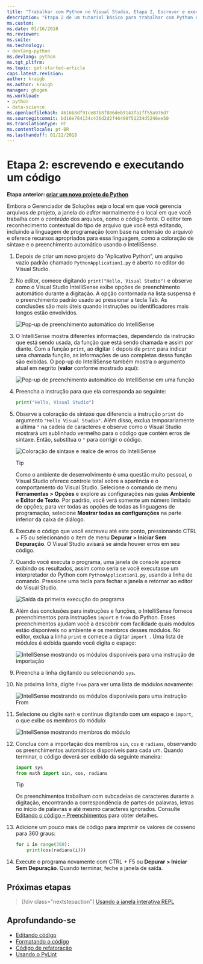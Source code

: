 ```yaml
---
title: "Trabalhar com Python no Visual Studio, Etapa 2, Escrever e executar código | Microsoft Docs"
description: "Etapa 2 de um tutorial básico para trabalhar com Python no Visual Studio, abordando como editar e executar um programa Olá, Mundo simples. Logo em seguida, há um código mais interessante que demonstra a edição do Visual Studio e recursos do IntelliSense."
ms.custom: 
ms.date: 01/16/2018
ms.reviewer: 
ms.suite: 
ms.technology:
- devlang-python
ms.devlang: python
ms.tgt_pltfrm: 
ms.topic: get-started-article
caps.latest.revision: 
author: kraigb
ms.author: kraigb
manager: ghogen
ms.workload:
- python
- data-science
ms.openlocfilehash: 4616b8df91ce87b8f886deb9143fa1ff55a976d7
ms.sourcegitcommit: bd16e764134c436d2d2f46490f51234d5246ee50
ms.translationtype: HT
ms.contentlocale: pt-BR
ms.lasthandoff: 01/22/2018
---
```

# <a name="step-2-writing-and-running-code"></a>Etapa 2: escrevendo e executando um código

**Etapa anterior: [criar um novo projeto do Python](tutorial-working-with-python-in-visual-studio-step-01-create-project.md)**

Embora o Gerenciador de Soluções seja o local em que você gerencia arquivos de projeto, a janela do *editor* normalmente é o local em que você trabalha com o *conteúdo* dos arquivos, como o código-fonte. O editor tem reconhecimento contextual do tipo de arquivo que você está editando, incluindo a linguagem de programação (com base na extensão do arquivo) e oferece recursos apropriados para essa linguagem, como a coloração de sintaxe e o preenchimento automático usando o IntelliSense.

1. Depois de criar um novo projeto do “Aplicativo Python”, um arquivo vazio padrão chamado `PythonApplication1.py` é aberto no editor do Visual Studio.

1. No editor, comece digitando `print("Hello, Visual Studio")` e observe como o Visual Studio IntelliSense exibe opções de preenchimento automático durante a digitação. A opção contornada na lista suspensa é o preenchimento padrão usado ao pressionar a tecla Tab. As conclusões são mais úteis quando instruções ou identificadores mais longos estão envolvidos.

    ![Pop-up de preenchimento automático do IntelliSense](media/vs-getting-started-python-04-IntelliSense1b.png)

1. O IntelliSense mostra diferentes informações, dependendo da instrução que está sendo usada, da função que está sendo chamada e assim por diante. Com a função `print`, ao digitar `(` depois de `print` para indicar uma chamada função, as informações de uso completas dessa função são exibidas. O pop-up do IntelliSense também mostra o argumento atual em negrito (**valor** conforme mostrado aqui):

    ![Pop-up de preenchimento automático do IntelliSense em uma função](media/vs-getting-started-python-05-IntelliSense2b.png)

1. Preencha a instrução para que ela corresponda ao seguinte:

    ```python
    print("Hello, Visual Studio")
    ```

1. Observe a coloração de sintaxe que diferencia a instrução `print` do argumento `"Hello Visual Studio"`. Além disso, exclua temporariamente a última `"` na cadeia de caracteres e observe como o Visual Studio mostrará um sublinhado vermelho para o código que contém erros de sintaxe. Então, substitua o `"` para corrigir o código.

    ![Coloração de sintaxe e realce de erros do IntelliSense](media/vs-getting-started-python-06-IntelliSense3b.png)

    > [!Tip]
    > Como o ambiente de desenvolvimento é uma questão muito pessoal, o Visual Studio oferece controle total sobre a aparência e o comportamento do Visual Studio. Selecione o comando de menu **Ferramentas > Opções** e explore as configurações nas guias **Ambiente** e **Editor de Texto**. Por padrão, você verá somente um número limitado de opções; para ver todas as opções de todas as linguagens de programação, selecione **Mostrar todas as configurações** na parte inferior da caixa de diálogo. 

1. Execute o código que você escreveu até este ponto, pressionando CTRL + F5 ou selecionando o item de menu **Depurar > Iniciar Sem Depuração**. O Visual Studio avisará se ainda houver erros em seu código.

1. Quando você executa o programa, uma janela de console aparece exibindo os resultados, assim como seria se você executasse um interpretador do Python com `PythonApplication1.py`, usando a linha de comando. Pressione uma tecla para fechar a janela e retornar ao editor do Visual Studio.

    ![Saída da primeira execução do programa](media/vs-getting-started-python-07-output.png)

1. Além das conclusões para instruções e funções, o IntelliSense fornece preenchimentos para instruções `import` e `from` do Python. Esses preenchimentos ajudam você a descobrir com facilidade quais módulos estão disponíveis no ambiente e os membros desses módulos. No editor, exclua a linha `print` e comece a digitar `import `. Uma lista de módulos é exibida quando você digita o espaço:

    ![IntellSense mostrando os módulos disponíveis para uma instrução de importação](media/vs-getting-started-python-08-import1.png)

1. Preencha a linha digitando ou selecionando `sys`.

1. Na próxima linha, digite `from` para ver uma lista de módulos novamente:

    ![IntellSense mostrando os módulos disponíveis para uma instrução From](media/vs-getting-started-python-09-import2.png)

1. Selecione ou digite `math` e continue digitando com um espaço e `import`, o que exibe os membros do módulo:

    ![IntellSense mostrando membros do módulo](media/vs-getting-started-python-10-import3.png)

1. Conclua com a importação dos membros `sin`, `cos` e `radians`, observando os preenchimentos automáticos disponíveis para cada um. Quando terminar, o código deverá ser exibido da seguinte maneira:

    ```python
    import sys
    from math import sin, cos, radians
    ```

    > [!Tip]
    > Os preenchimentos trabalham com subcadeias de caracteres durante a digitação, encontrando a correspondência de partes de palavras, letras no início de palavras e até mesmo caracteres ignorados. Consulte [Editando o código – Preenchimentos](code-editing.md#completions) para obter detalhes.

1. Adicione um pouco mais de código para imprimir os valores de cosseno para 360 graus:

    ```python
    for i in range(360):
        print(cos(radians(i)))
    ```

1. Execute o programa novamente com CTRL + F5 ou **Depurar > Iniciar Sem Depuração**. Quando terminar, feche a janela de saída.

## <a name="next-steps"></a>Próximas etapas

> [!div class="nextstepaction"]
> [Usando a janela interativa REPL](tutorial-working-with-python-in-visual-studio-step-03-interactive-repl.md)

## <a name="going-deeper"></a>Aprofundando-se

- [Editando código](code-editing.md)
- [Formatando o código](code-formatting.md)
- [Código de refatoração](code-refactoring.md)
- [Usando o PyLint](code-pylint.md)
